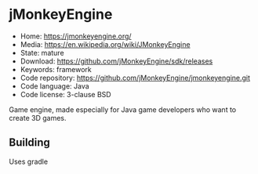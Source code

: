# jMonkeyEngine

- Home: https://jmonkeyengine.org/
- Media: https://en.wikipedia.org/wiki/JMonkeyEngine
- State: mature
- Download: https://github.com/jMonkeyEngine/sdk/releases
- Keywords: framework
- Code repository: https://github.com/jMonkeyEngine/jmonkeyengine.git
- Code language: Java
- Code license: 3-clause BSD

Game engine, made especially for Java game developers who want to create 3D games.

## Building

Uses gradle
